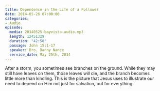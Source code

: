 ```yaml
---
title: Dependence in the Life of a Follower
date: 2014-05-26 07:00:00
categories:
- Audio
episode:
  media: 20140525-bayvista-audio.mp3
  length: 12451329
  duration: "42:58"
  passage: John 15:1-17
  speaker: Bro. Danny Nance
  service_date: May 25th, 2014
---
```

After a storm, you sometimes see branches on the ground. While they may still have leaves on them, those leaves will die, and the branch becomes little more than kindling. This is the picture that Jesus uses to illustrate our need to depend on Him not just for salvation, but for everything.
